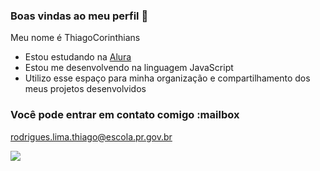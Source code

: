 ### Boas vindas ao meu perfil 🖤

Meu nome é ThiagoCorinthians

- Estou estudando na [Alura](https://www.alura.com.br)
- Estou me desenvolvendo na linguagem JavaScript
- Utilizo esse espaço para minha organização e compartilhamento dos meus projetos desenvolvidos

### Você pode entrar em contato comigo :mailbox

rodrigues.lima.thiago@escola.pr.gov.br

![](https://media1.tenor.com/m/xVlgmC8rAHcAAAAC/corinthians-timao.gif)
